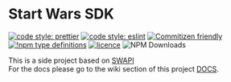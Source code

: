 # Start Wars SDK  
[![code style: prettier](https://img.shields.io/badge/code_style-prettier-ff69b4.svg?style=flat-square)](https://github.com/prettier/prettier)
[![code style: eslint](https://img.shields.io/badge/lintener-eslint-yellowgreen)](https://github.com/eslint/eslint)
[![Commitizen friendly](https://img.shields.io/badge/commitizen-friendly-brightgreen.svg)](http://commitizen.github.io/cz-cli/)
[![!npm type definitions](https://img.shields.io/npm/types/typescript)](https://github.com/microsoft/TypeScript)
[![licence](https://img.shields.io/badge/licence-MIT-success)](https://choosealicense.com/)
![NPM Downloads](https://img.shields.io/npm/dw/:swapi-ts-sdk)

This is a side project based on [SWAPI](https://github.com/Juriy/swapi)  
For the docs please go to the wiki section of this project [DOCS](https://github.com/Gio85/swapi-ts-sdk/wiki).

